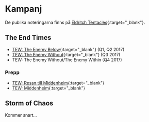 # Kampanj

De publika noteringarna finns på [Eldritch Tentacles](https://eldritchtentacles.wordpress.com/the-end-times/){:target="_blank"}.

## The End Times
* [TEW: The Enemy Below](tew-notes-2017-q2.md){:target="_blank"} (Q1, Q2 2017)
* [TEW: The Enemy Without](tew-notes-2017-q3.md){:target="_blank"} (Q3 2017)
* TEW: The Enemy Without/The Enemy Within (Q4 2017)

### Prepp
* [TEW: Resan till Middenheim](tew-prepp-resan-till-middenheim.pdf){:target="_blank"}
* [TEW: Middenheim](tew-prepp-middenheim.pdf){:target="_blank"}

## Storm of Chaos
Kommer snart...